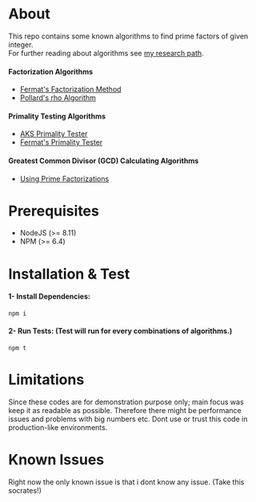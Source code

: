 # About 
This repo contains some known algorithms to find prime factors of given integer.  
For further reading about algorithms see [my research path](/RESEARCH_PATH.md).

#### Factorization Algorithms
  - [Fermat's Factorization Method](https://www.wikiwand.com/en/Fermat%27s_factorization_method)
  - [Pollard's rho Algorithm](https://www.wikiwand.com/en/Pollard%27s_rho_algorithm)

#### Primality Testing Algorithms
  - [AKS Primality Tester](https://www.wikiwand.com/en/AKS_primality_test)
  - [Fermat's Primality Tester](https://www.wikiwand.com/en/Fermat_primality_test)

#### Greatest Common Divisor (GCD) Calculating Algorithms
  - [Using Prime Factorizations](https://www.wikiwand.com/en/Greatest_common_divisor#/Using_prime_factorizations)

# Prerequisites
- NodeJS (>= 8.11)
- NPM (>= 6.4)

# Installation & Test
#### 1- Install Dependencies:
    npm i

#### 2- Run Tests: (Test will run for every combinations of algorithms.)
    npm t
  
# Limitations
Since these codes are for demonstration purpose only; main focus was keep it as readable as possible. Therefore there might be performance issues and problems with big numbers etc. Dont use or trust this code in production-like environments.

# Known Issues
Right now the only known issue is that i dont know any issue. (Take this socrates!)